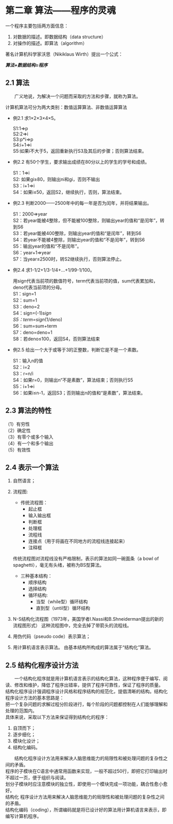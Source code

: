 # 第二章 算法——程序的灵魂

一个程序主要包括两方面信息：  
1. 对数据的描述。即数据结构（data structure）  
2. 对操作的描述。即算法（algorithm）  

著名计算机科学家沃思（Nikiklaus Wirth）提出一个公式：

***算法+数据结构=程序***

## 2.1 算法

　　广义地说，为解决一个问题而采取的方法和步骤，就称为算法。  

计算机算法可分为两大类别：数值运算算法、非数值运算算法  

- 例2.1 求1×2×3×4×5。

    S1:1=>p  
    S2:2=>i  
    S3:p*i=>p  
    S4:i+1=>i  
    S5:如果i不大于5，返回重新执行S3及其后的步骤；否则算法结束。

- 例2.2 有50个学生，要求输出成绩在80分以上的学生的学号和成绩。

    S1：1=>i  
    S2: 如果gi≥80，则输出ni和gi，否则不输出  
    S3：i+1=>i  
    S4：如果i≤50，返回S2，继续执行，否则，算法结束。

- 例2.3 判断2000——2500年中的每一年是否为闰年，并将结果输出。

    S1：2000=>year  
    S2：若year能被4整除，但不能被100整除，则输出year的值和“是闰年”，转到S6  
    S3：若year能被400整除，则输出year的值和“是闰年”，转到S6  
    S4：若year不能被4整除，则输出year的值和“不是闰年”，转到S6  
    S5：输出year的值和“不是闰年”。  
    S6：year+1=>year  
    S7：当year≤2500时，转S2继续执行，否则算法停止。

- 例2.4 求1-1/2+1/3-1/4+...+1/99-1/100。

    用sign代表当前项的数值符号，term代表当前项的值，sum代表累加和，deno代表当前项的分母。  
    S1：sign=1  
    S2：sum=1  
    S3：deno=2  
    S4：sign=(-1)*sign  
    S5：term=sign*(1/deno)  
    S6：sum=sum+term  
    S7：deno=deno+1  
    S8：若deno≤100，返回S4，否则算法结束  

- 例2.5 给出一个大于或等于3的正整数，判断它是不是一个素数。

    S1：输入n的值  
    S2：i=2  
    S3：r=n/i  
    S4：如果r=0，则输出n“不是素数”，算法结束；否则执行S5  
    S5：i+1=>i  
    S6：如果i≤n-1，返回S3；否则输出n的值和“是素数”，算法结束。  

## 2.3 算法的特性

（1）有穷性  
（2）确定性  
（3）有零个或多个输入  
（4）有一个和多个输出  
（5）有效性

## 2.4 表示一个算法

1. 自然语言；
2. 流程图:
    - 传统流程图：
        - 起止框
        - 输入输出框
        - 判断框
        - 处理框
        - 流程线
        - 连接点（用于将画在不同地方的流程线连接起来）
        - 注释框

    传统流程图对流程线没有严格限制，表示的算法如同一碗面条（a bowl of spaghetti），毫无有头绪，被称为BS型算法。
    - 三种基本结构：
        - 顺序结构
        - 选择结构
        - 循环结构:
            - 当型（while型）循环结构
            - 直到型（until型）循环结构
3. N-S结构化流程图（1973年，美国学者I.Nassi和B.Shneiderman提出的新的流程图形式）
这种流程图中，完全去掉了带箭头的流程线。
4. 用伪代码（pseudo code）表示算法；
5. 用计算机语言表示算法。
  由基本结构所构成的算法属于“结构化”算法。

## 2.5 结构化程序设计方法

　　一个结构化程序就是用计算机语言表示的结构化算法，这种程序便于编写、阅读、修改和维护，降低了程序出错率，提供了程序可靠性，保证了程序的质量。  
结构化程序设计强调程序设计风格和程序结构的规范化，提倡清晰的结构。结构化程序设计方法的基本思路是：  
把一个复杂问题的求解过程分阶段进行，每个阶段的问题都控制在人们能够理解和处理的范围内。  
具体来说，采取以下方法来保证得到结构化的程序：  

1. 自顶而下；
2. 逐步细化；
3. 模块化设计；
4. 结构化编码。

　　结构化程序设计方法用来解决人脑思维能力的局限性和被处理问题的复杂性之间的矛盾。  
程序的子模块在C语言中通常用函数来实现，一般不超过50行，即把它打印输出时不超过一页，便于组织与阅读。  
划分子模块时应注意模块的独立性，即使用一个模块完成一项功能，耦合性愈小愈好。  
结构化 程序设计方法用来解决人脑思维能力的局限性和被处理问题的复杂性之间的矛盾。  
结构化编码（coding），所谓编码就是将已设计好的算法用计算机语言来表示，即编写计算机程序。  
